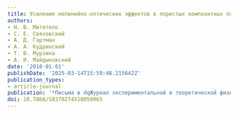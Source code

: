```yaml
---
title: Усиление нелинейно-оптических эффектов в пористых композитных плазмонных структурах
authors:
- Н. В. Митетело
- C. E. Свяховский
- А. Д. Гартман
- А. А. Кудринский
- Т. В. Мурзина
- А. И. Майдыковский
date: '2018-01-01'
publishDate: '2025-03-14T15:59:48.215642Z'
publication_types:
- article-journal
publication: '*Письма в dqЖурнал экспериментальной и теоретической физикиdq*'
doi: 10.7868/S0370274X18050065
---
```

